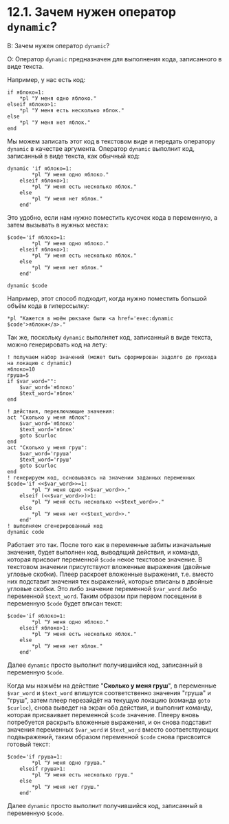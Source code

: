 # 12.1. Зачем нужен оператор `dynamic`?
<!-- [:faq_12_01] -->

В: Зачем нужен оператор `dynamic`?

О:
Оператор `dynamic` предназначен для выполнения кода, записанного в виде текста.

Например, у нас есть код:
```qsp
if яблоко=1:
	*pl "У меня одно яблоко."
elseif яблоко>1:
	*pl "У меня есть несколько яблок."
else
	*pl "У меня нет яблок."
end
```
Мы можем записать этот код в текстовом виде и передать оператору `dynamic` в качестве аргумента. Оператор `dynamic` выполнит код, записанный в виде текста, как обычный код:
```qsp
dynamic 'if яблоко=1:
		*pl "У меня одно яблоко."
	elseif яблоко>1:
		*pl "У меня есть несколько яблок."
	else
		*pl "У меня нет яблок."
	end'
```
Это удобно, если нам нужно поместить кусочек кода в переменную, а затем вызывать в нужных местах:
```qsp
$code='if яблоко=1:
		*pl "У меня одно яблоко."
	elseif яблоко>1:
		*pl "У меня есть несколько яблок."
	else
		*pl "У меня нет яблок."
	end'

dynamic $code
```
Например, этот способ подходит, когда нужно поместить большой объём кода в гиперссылку:
```qsp
*pl "Кажется в моём рюкзаке были <a href='exec:dynamic $code'>яблоки</a>."
```
Так же, поскольку `dynamic` выполняет код, записанный в виде текста, можно генерировать код на лету:
```qsp
! получаем набор значений (может быть сформирован задолго до прихода на локацию с dynamic)
яблоко=10
груша=5
if $var_word="":
	$var_word='яблоко'
	$text_word='яблок'
end

! действия, переключающие значения:
act "Сколько у меня яблок":
	$var_word='яблоко'
	$text_word='яблок'
	goto $curloc
end
act "Сколько у меня груш":
	$var_word='груша'
	$text_word='груш'
	goto $curloc
end
! генерируем код, основываясь на значении заданных переменных
$code='if <<$var_word>>=1:
		*pl "У меня одно <<$var_word>>."
	elseif (<<$var_word>>)>1:
		*pl "У меня есть несколько <<$text_word>>."
	else
		*pl "У меня нет <<$text_word>>."
	end'
! выполняем сгенерированный код
dynamic code
```
Работает это так. После того как в переменные забиты изначальные значения, будет выполнен код, выводящий действия, и команда, которая присвоит переменной `$code` некое текстовое значение. В текстовом значении присутствуют вложенные выражения (двойные угловые скобки). Плеер раскроет вложенные выражения, т.е. вместо них подставит значения тех выражений, которые вписаны в двойные угловые скобки. Это либо значение переменной `$var_word` либо переменной `$text_word`. Таким образом при первом посещении в переменную `$code` будет вписан текст:
```qsp
$code='if яблоко=1:
		*pl "У меня одно яблоко."
	elseif яблоко>1:
		*pl "У меня есть несколько яблок."
	else
		*pl "У меня нет яблок."
	end'
```
Далее `dynamic` просто выполнит получившийся код, записанный в переменную `$code`.

Когда мы нажмём на действие "**Сколько у меня груш**", в переменные `$var_word` и `$text_word` впишутся соответственно значения "груша" и "груш", затем плеер перезайдёт на текущую локацию (команда `goto $curloc`), снова выведет на экран оба действия, и выполнит команду, которая присваивает переменной `$code` значение. Плееру вновь потребуется раскрыть вложенные выражения, и он снова подставит значения переменных `$var_word` и `$text_word` вместо соответствующих подвыражений, таким образом переменной `$code` снова присвоится готовый текст:
```qsp
$code='if груша=1:
		*pl "У меня одно груша."
	elseif груша>1:
		*pl "У меня есть несколько груш."
	else
		*pl "У меня нет груш."
	end'
```
Далее `dynamic` просто выполнит получившийся код, записанный в переменную `$code`.
